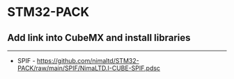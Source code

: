 # STM32-PACK
## Add link into CubeMX and install libraries
---
- SPIF - https://github.com/nimaltd/STM32-PACK/raw/main/SPIF/NimaLTD.I-CUBE-SPIF.pdsc
 
